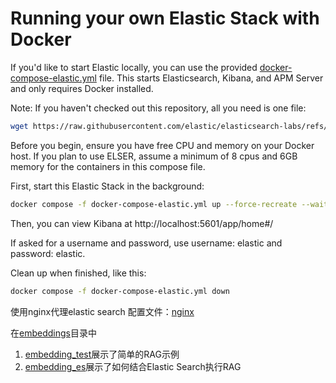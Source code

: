 # Running your own Elastic Stack with Docker

If you'd like to start Elastic locally, you can use the provided
[docker-compose-elastic.yml](docker-compose-elastic.yml) file. This starts
Elasticsearch, Kibana, and APM Server and only requires Docker installed.

Note: If you haven't checked out this repository, all you need is one file:

```bash
wget https://raw.githubusercontent.com/elastic/elasticsearch-labs/refs/heads/main/docker/docker-compose-elastic.yml
```

Before you begin, ensure you have free CPU and memory on your Docker host. If
you plan to use ELSER, assume a minimum of 8 cpus and 6GB memory for the
containers in this compose file.

First, start this Elastic Stack in the background:

```bash
docker compose -f docker-compose-elastic.yml up --force-recreate --wait -d
```

Then, you can view Kibana at http://localhost:5601/app/home#/

If asked for a username and password, use username: elastic and password: elastic.

Clean up when finished, like this:

```bash
docker compose -f docker-compose-elastic.yml down
```

使用nginx代理elastic search
配置文件：[nginx](nginx.conf)

在[embeddings](./embeddings)目录中
1. [embedding_test](embeddings/embedding_test.ipynb)展示了简单的RAG示例
2. [embedding_es](embeddings/embedding_es.ipynb)展示了如何结合Elastic Search执行RAG

